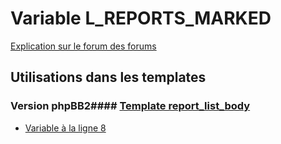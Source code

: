 # Variable L_REPORTS_MARKED
[Explication sur le forum des forums](http://forum.forumactif.com/t294113-listing-des-variables#L_REPORTS_MARKED)
## Utilisations dans les templates
### Version phpBB2#### [Template report_list_body](subsilver/report_list_body.md)
* [Variable à la ligne 8](../subsilver/report_list_body.tpl#L8)